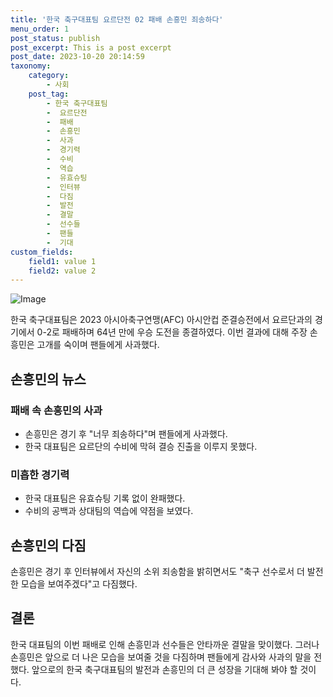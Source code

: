 ```yaml
---
title: '한국 축구대표팀 요르단전 02 패배 손흥민 죄송하다'
menu_order: 1
post_status: publish
post_excerpt: This is a post excerpt
post_date: 2023-10-20 20:14:59
taxonomy:
    category:
        - 사회
    post_tag:
        - 한국 축구대표팀
        -  요르단전
        -  패배
        -  손흥민
        -  사과
        -  경기력
        -  수비
        -  역습
        -  유효슈팅
        -  인터뷰
        -  다짐
        -  발전
        -  결말
        -  선수들
        -  팬들
        -  기대
custom_fields:
    field1: value 1
    field2: value 2
---
```


![Image](https://imgnews.pstatic.net/image/366/2024/02/07/0000968821_001_20240207153119598.jpg?type=w647)


한국 축구대표팀은 2023 아시아축구연맹(AFC) 아시안컵 준결승전에서 요르단과의 경기에서 0-2로 패배하며 64년 만에 우승 도전을 종결하였다. 이번 결과에 대해 주장 손흥민은 고개를 숙이며 팬들에게 사과했다.  

## 손흥민의 뉴스  

### 패배 속 손흥민의 사과  

- 손흥민은 경기 후 "너무 죄송하다"며 팬들에게 사과했다.
- 한국 대표팀은 요르단의 수비에 막혀 결승 진출을 이루지 못했다.

### 미흡한 경기력  

- 한국 대표팀은 유효슈팅 기록 없이 완패했다.
- 수비의 공백과 상대팀의 역습에 약점을 보였다.

## 손흥민의 다짐  

손흥민은 경기 후 인터뷰에서 자신의 소위 죄송함을 밝히면서도 "축구 선수로서 더 발전한 모습을 보여주겠다"고 다짐했다.  

## 결론  

한국 대표팀의 이번 패배로 인해 손흥민과 선수들은 안타까운 결말을 맞이했다. 그러나 손흥민은 앞으로 더 나은 모습을 보여줄 것을 다짐하며 팬들에게 감사와 사과의 말을 전했다. 앞으로의 한국 축구대표팀의 발전과 손흥민의 더 큰 성장을 기대해 봐야 할 것이다.
